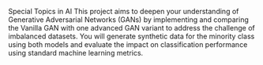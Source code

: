 Special Topics in AI
This project aims to deepen your understanding of Generative Adversarial Networks (GANs) by 
implementing and comparing the Vanilla GAN with one advanced GAN variant to address the 
challenge of imbalanced datasets. You will generate synthetic data for the minority class using 
both models and evaluate the impact on classification performance using standard machine 
learning metrics. 
